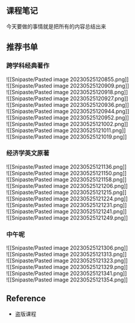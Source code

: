 ## 课程笔记

今天要做的事情就是把所有的内容总结出来  

## 推荐书单

### 跨学科经典著作

![[Snipaste/Pasted image 20230525120855.png]]  
![[Snipaste/Pasted image 20230525120909.png]]  
![[Snipaste/Pasted image 20230525120918.png]]  
![[Snipaste/Pasted image 20230525120927.png]]  
![[Snipaste/Pasted image 20230525120936.png]]  
![[Snipaste/Pasted image 20230525120944.png]]  
![[Snipaste/Pasted image 20230525120952.png]]  
![[Snipaste/Pasted image 20230525121002.png]]  
![[Snipaste/Pasted image 20230525121011.png]]  
![[Snipaste/Pasted image 20230525121019.png]]

### 经济学英文原著

![[Snipaste/Pasted image 20230525121136.png]]  
![[Snipaste/Pasted image 20230525121150.png]]  
![[Snipaste/Pasted image 20230525121158.png]]  
![[Snipaste/Pasted image 20230525121206.png]]  
![[Snipaste/Pasted image 20230525121215.png]]  
![[Snipaste/Pasted image 20230525121224.png]]  
![[Snipaste/Pasted image 20230525121231.png]]  
![[Snipaste/Pasted image 20230525121241.png]]  
![[Snipaste/Pasted image 20230525121249.png]]

### 中午呢

![[Snipaste/Pasted image 20230525121306.png]]  
![[Snipaste/Pasted image 20230525121313.png]]  
![[Snipaste/Pasted image 20230525121323.png]]  
![[Snipaste/Pasted image 20230525121329.png]]  
![[Snipaste/Pasted image 20230525121341.png]]  
![[Snipaste/Pasted image 20230525121354.png]]

## Reference

- 盗版课程
